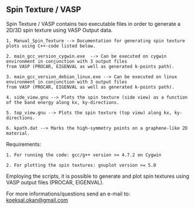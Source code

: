 
## Spin Texture / VASP

Spin Texture / VASP contains two executable files in order to generate a 2D/3D spin texture using VASP Output data. 

```
1. Manual_Spin_Texture --> Documentation for generating spin texture plots using C++-code listed below.

2. main_gcc_version_cygwin.exe  --> Can be executed on cygwin environment in conjunction with 3 output files
from VASP (PROCAR, EIGENVAL as well as generated k-points path).

3. main_gcc_version_debian_linux.exe --> Can be executed on linux environment in conjunction with 3 output files
from VASP (PROCAR, EIGENVAL as well as generated k-points path).

4. side_view.gnu --> Plots the spin texture (side view) as a function of the band energy along kx, ky-directions. 

5. top_view.gnu --> Plots the spin texture (top view) along kx, ky-directions. 

6. kpath.dat --> Marks the high-symmetry points on a graphene-like 2D material. 
```

Requirements:
```
1. For running the code: gcc/g++ version >= 4.7.2 on Cygwin

2. For plotting the spin textures: gnuplot version >= 5.0
```
Employing the scripts, it is possible to generate and plot spin textures using VASP output files (PROCAR, EIGENVAL).    

For more informations/questions send an e-mail to: koeksal.okan@gmail.com
